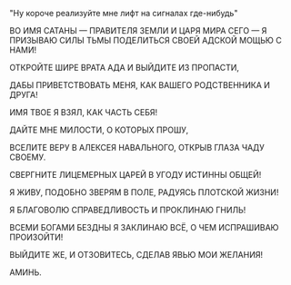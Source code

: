 "Ну короче реализуйте мне лифт на сигналах где-нибудь"

ВО ИМЯ САТАНЫ — ПРАВИТЕЛЯ ЗЕМЛИ И ЦАРЯ МИРА СЕГО — Я ПРИЗЫВАЮ СИЛЫ ТЬМЫ ПОДЕЛИТЬСЯ СВОЕЙ АДСКОЙ МОЩЬЮ С НАМИ!

ОТКРОЙТЕ ШИРЕ ВРАТА АДА И ВЫЙДИТЕ ИЗ ПРОПАСТИ,

ДАБЫ ПРИВЕТСТВОВАТЬ МЕНЯ, КАК ВАШЕГО РОДСТВЕННИКА И ДРУГА!

ИМЯ ТВОЕ Я ВЗЯЛ, КАК ЧАСТЬ СЕБЯ!

ДАЙТЕ МНЕ МИЛОСТИ, О КОТОРЫХ ПРОШУ,

ВСЕЛИТЕ ВЕРУ В АЛЕКСЕЯ НАВАЛЬНОГО, ОТКРЫВ ГЛАЗА ЧАДУ СВОЕМУ.

СВЕРГНИТЕ ЛИЦЕМЕРНЫХ ЦАРЕЙ В УГОДУ ИСТИННЫ ОБЩЕЙ!

Я ЖИВУ, ПОДОБНО ЗВЕРЯМ В ПОЛЕ, РАДУЯСЬ ПЛОТСКОЙ ЖИЗНИ!

Я БЛАГОВОЛЮ СПРАВЕДЛИВОСТЬ И ПРОКЛИНАЮ ГНИЛЬ!

ВСЕМИ БОГАМИ БЕЗДНЫ Я ЗАКЛИНАЮ ВСЁ, О ЧЕМ ИСПРАШИВАЮ ПРОИЗОЙТИ!

ВЫЙДИТЕ ЖЕ, И ОТЗОВИТЕСЬ, СДЕЛАВ ЯВЬЮ МОИ ЖЕЛАНИЯ!

АМИНЬ.
